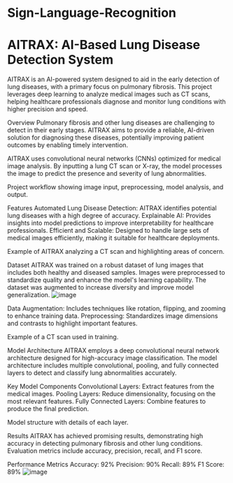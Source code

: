 # Sign-Language-Recognition
# AITRAX: AI-Based Lung Disease Detection System
AITRAX is an AI-powered system designed to aid in the early detection of lung diseases, with a primary focus on pulmonary fibrosis. This project leverages deep learning to analyze medical images such as CT scans, helping healthcare professionals diagnose and monitor lung conditions with higher precision and speed.

Overview
Pulmonary fibrosis and other lung diseases are challenging to detect in their early stages. AITRAX aims to provide a reliable, AI-driven solution for diagnosing these diseases, potentially improving patient outcomes by enabling timely intervention.

AITRAX uses convolutional neural networks (CNNs) optimized for medical image analysis. By inputting a lung CT scan or X-ray, the model processes the image to predict the presence and severity of lung abnormalities.

Project workflow showing image input, preprocessing, model analysis, and output.

Features
Automated Lung Disease Detection: AITRAX identifies potential lung diseases with a high degree of accuracy.
Explainable AI: Provides insights into model predictions to improve interpretability for healthcare professionals.
Efficient and Scalable: Designed to handle large sets of medical images efficiently, making it suitable for healthcare deployments.

Example of AITRAX analyzing a CT scan and highlighting areas of concern.

Dataset
AITRAX was trained on a robust dataset of lung images that includes both healthy and diseased samples. Images were preprocessed to standardize quality and enhance the model's learning capability. The dataset was augmented to increase diversity and improve model generalization.
![image](https://github.com/user-attachments/assets/c4c8c3f9-87b3-4a2a-8c33-925574238548)

Data Augmentation: Includes techniques like rotation, flipping, and zooming to enhance training data.
Preprocessing: Standardizes image dimensions and contrasts to highlight important features.

Example of a CT scan used in training.

Model Architecture
AITRAX employs a deep convolutional neural network architecture designed for high-accuracy image classification. The model architecture includes multiple convolutional, pooling, and fully connected layers to detect and classify lung abnormalities accurately.

Key Model Components
Convolutional Layers: Extract features from the medical images.
Pooling Layers: Reduce dimensionality, focusing on the most relevant features.
Fully Connected Layers: Combine features to produce the final prediction.

Model structure with details of each layer.

Results
AITRAX has achieved promising results, demonstrating high accuracy in detecting pulmonary fibrosis and other lung conditions. Evaluation metrics include accuracy, precision, recall, and F1 score.

Performance Metrics
Accuracy: 92%
Precision: 90%
Recall: 89%
F1 Score: 89%
![image](https://github.com/user-attachments/assets/9e63714a-6f9b-4955-b615-762f8cc2fea6)

